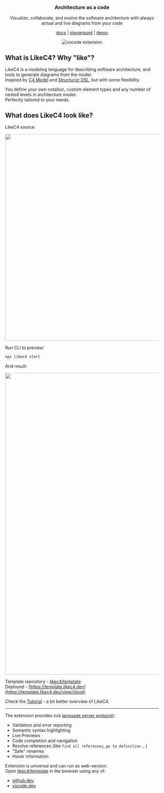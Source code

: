 <div align="center">
  <h3>
    Architecture as a code
  </h3>
  <p>
    Visualize, collaborate, and evolve the software architecture with always actual and live diagrams from your code
  </p>
  <p>
    <a href="https://likec4.dev/docs/">docs</a> |
    <a href="https://likec4.dev/playground/">playground</a> |
    <a href="https://template.likec4.dev/view/cloud">demo</a>
  </p>

![vscode extension](https://github.com/likec4/likec4/assets/824903/d6994540-55d1-4167-b66b-45056754cc29)

</div>

## What is LikeC4? Why "like"?

LikeC4 is a modeling language for describing software architecture, and tools to generate diagrams from the model.  
Inspired by [C4 Model](https://c4model.com/) and [Structurizr DSL](https://github.com/structurizr/dsl), but with some flexibility.

You define your own notation, custom element types and any number of nested levels in architecture model.  
Perfectly tailored to your needs.

## What does LikeC4 look like?

LikeC4 source:

<div align="center">
  <img src="https://github.com/likec4/.github/assets/824903/c0f22106-dba6-469e-ab47-85e7b8565513" width="675px">
</div>

Run CLI to preview:

```sh
npx likec4 start
```

And result:

<div align="center">
  <img src="https://github.com/likec4/likec4/assets/824903/27eabe54-7d97-47a8-a7e4-1bb44a8e03e5" width="984px">
</div>

Template repository - [likec4/template](https://github.com/likec4/template)  
Deployed - [https://template.likec4.dev](https://template.likec4.dev/view/cloud)

Check the [Tutorial](https://likec4.dev/docs/tutorial/) - a bit better overview of LikeC4.

---

The extension provides (via [language server protocol](https://microsoft.github.io/language-server-protocol)):

- Validation and error reporting
- Semantic syntax highlighting
- Live Previews
- Code completion and navigation
- Resolve references (like `find all references`, `go to definition` .. )
- "Safe" renames
- Hover information

Extension is universal and can run as web-version.  
Open [likec4/template](https://github.com/likec4/template) in the browser using any of:

- [github.dev](https://github.dev/likec4/template/blob/main/src/model.c4)
- [vscode.dev](https://vscode.dev/github/likec4/template/blob/main/src/model.c4)
